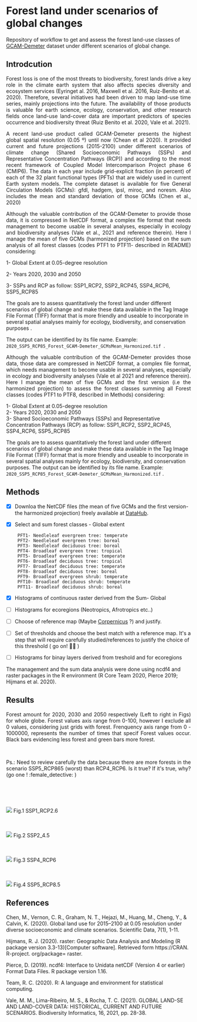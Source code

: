 # Forest land under scenarios of global changes 
Repository of workflow to get and assess the forest land-use classes of [GCAM-Demeter](https://data.pnnl.gov/dataset/13192) dataset under different scenarios of global change.

## Introdcution
<p align="justify"> Forest loss is one of the most threats to biodiversity, forest lands drive a key role in the climate earth system that also affects species diversity and ecosystem services (Eyringet al. 2016, Maxwell et al. 2016, Ruiz-Benito et al. 2020). Therefore, several initiatives had been driven to map land-use time series, mainly projections into the future. The availability of those products is valuable for earth science, ecology, conservation, and other research fields once land-use land-cover data are important predictors of species occurrence and biodiversity threat (Ruiz Benito et al. 2020, Vale et al. 2021).</p>


<p align="justify">A recent land-use product called GCAM-Demeter presents the highest global spatial resolution (0.05 º) until now (Chean et al 2020).  It provided current and future projections (2015-2100) under different scenarios of climate change (Shared Socioeconomic Pathways (SSPs) and Representative Concentration Pathways (RCP)) and according to the most recent framework of Coupled Model Intercomparison Project phase 6 (CMIP6). The data in each year include grid-explicit fraction (in percent) of each of the 32 plant functional types (PFTs) that are widely used in current Earth system models. The complete dataset is available for five General Circulation Models (GCMs): gfdl, hadgem, ipsl, miroc, and noresm. Also includes the mean and standard deviation of those GCMs (Chen et al., 2020)</p>

<p align="justify">Although the valuable contribution of the GCAM-Demeter to provide those data, it is compressed in NetCDF format, a complex file format that needs management to become usable in several analyses, especially in ecology and biodiversity analyses (Vale et al., 2021 and reference therein). Here I manage the mean of five GCMs (harmonized projection)  based on  the sum analysis of all forest classes (codes PTF1 to PTF11- described in README) considering:

1- Global Extent at  0.05-degree resolution <br>

2- Years 2020, 2030 and 2050 <br>

3- SSPs and RCP as follow: SSP1_RCP2, SSP2_RCP45, SSP4_RCP6, SSP5_RCP85 <br>

The goals are to assess quantitatively the forest land under different scenarios of global change and make these data available in the Tag Image File Format (TIFF) format that is more friendly and useable to incorporate in several spatial analyses mainly for ecology, biodiversity, and conservation purposes .

The output can be identified by its file name. Example: `2020_SSP5_RCP85_Forest_GCAM-Demeter_GCMsMean_Harmonized.tif `.

<p align="justify"> Although the valuable contribution of the GCAM-Demeter provides those data, those data are compressed in NetCDF format, a complex file format, which needs management to become usable in several analyses, especially in ecology and biodiversity analyses (Vale et al 2021 and reference therein). Here I manage the mean of five GCMs and the first version (i.e the harmonized projection)  to assess the forest classes summing all Forest classes (codes PTF1 to PTF8, described in Methods) considering:

1- Global Extent at  0.05-degree resolution <br>
2- Years 2020, 2030 and 2050 <br>
3- Shared Socioeconomic Pathways (SSPs) and Representative Concentration Pathways (RCP) as follow: SSP1_RCP2, SSP2_RCP45, SSP4_RCP6, SSP5_RCP85 <br>

  The goals are to assess quantitatively the forest land under different scenarios of global change and make these data available in the Tag Image File Format (TIFF) format that is more friendly and useable to incorporate in several spatial analyses mainly for ecology, biodiversity, and conservation purposes.  The output can be identified by its file name. Example: `2020_SSP5_RCP85_Forest_GCAM-Demeter_GCMsMean_Harmonized.tif` . </p>


## Methods

- [x] Downloa the NetCDF files  (the mean of five GCMs and the first version- the harmonized projection)  freely available at [DataHub](https://release.datahub.pnnl.gov/released_data/1190).
- [x] Select and sum forest classes - Global extent 
      
       PFT1- Needleleaf evergreen tree: temperate
       PFT2- Needleleaf evergreen tree: boreal
       PFT3- Needleleaf deciduous tree: boreal
       PFT4- Broadleaf evergreen tree: tropical
       PFT5- Broadleaf evergreen tree: temperate
       PFT6- Broadleaf deciduous tree: tropical
       PFT7- Broadleaf deciduous tree: temperate
       PFT8- Broadleaf deciduous tree: boreal
       PFT9- Broadleaf evergreen shrub: temperate
       PFT10- Broadleaf deciduous shrub: temperate
       PFT11- Broadleaf deciduous shrub: boreal
      
- [x] Histograms of continuous raster derived from the Sum- Global
- [ ] Histograms for ecoregions (Neotropics, Afrotropics etc..)
- [ ] Choose of reference map (Maybe [Corpernicus](https://land.copernicus.eu/global/products/lc) ?) and justify.
- [ ] Set of thresholds and choose the best match with a reference map. It's a step that will require carefully studied/references to justify the choice of this threshold ( go on! :female_detective:	)
- [ ] Histograms for binay layers derived from treshold and for ecoregions

The management and the sum data analysis were done using ncdf4 and raster packages in the R environment (R Core Team 2020, Pierce 2019; Hijmans et al. 2020).  

## Results 
<p align="justify">Forest amount for 2020, 2030 and 2050 respectively (Left to right in Figs) for whole globe. Forest values axis range from 0-100, however I exclude all 0 values, considering just grids with forest. Frenquency axis range from 0 - 1000000, represents the number of times that specif Forest values occur. Black bars evidencing less forest and green bars more forest.</p>
<br /> 
<p align="justify">Ps.: Need to review carefully the data because there are more forests in the scenario SSP5_RCP865 (worst) than RCP4_RCP6. Is it true? If it's true, why?    (go one ! :female_detective: )</p>
<br /> 
<br /> 
<br /> 



![](https://i.imgur.com/3Rg8B5n.png)
Fig.1 SSP1_RCP2.6
<br /> 
<br /> 
<br /> 

![](https://i.imgur.com/VodtnoE.png)
Fig.2 SSP2_4.5
<br /> 
<br /> 
<br /> 

![](https://i.imgur.com/XLdR95v.png)
Fig.3 SSP4_RCP6
<br /> 
<br /> 
<br /> 

![](https://i.imgur.com/2YOjzuK.png)
Fig.4 SSP5_RCP8.5
## References


Chen, M., Vernon, C. R., Graham, N. T., Hejazi, M., Huang, M., Cheng, Y., & Calvin, K. (2020). Global land use for 2015–2100 at 0.05 resolution under diverse socioeconomic and climate scenarios. Scientific Data, 7(1), 1-11. 

Hijmans, R. J. (2020). raster: Geographic Data Analysis and Modeling (R package version 3.3-13)[Computer software]. Retrieved form https://CRAN. R-project. org/package= raster.

Pierce, D. (2019). ncdf4: Interface to Unidata netCDF (Version 4 or earlier) Format Data Files. R package version 1.16.

Team, R. C. (2020). R: A language and environment for statistical computing.

Vale, M. M., Lima-Ribeiro, M. S., & Rocha, T. C. (2021). GLOBAL LAND-SE AND LAND-COVER DATA: HISTORICAL, CURRENT AND FUTURE SCENARIOS. Biodiversity Informatics, 16, 2021, pp. 28-38.


